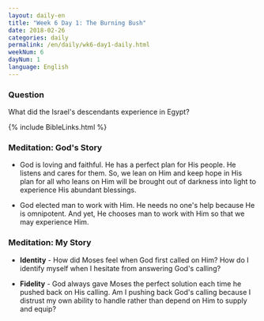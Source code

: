 ```yaml
---
layout: daily-en
title: "Week 6 Day 1: The Burning Bush"
date: 2018-02-26
categories: daily
permalink: /en/daily/wk6-day1-daily.html
weekNum: 6
dayNum: 1
language: English
---
```


### Question     
What did the Israel's descendants experience in Egypt?

{% include BibleLinks.html %} 

### Meditation: God's Story   
+ God is loving and faithful. He has a perfect plan for His people. He listens and cares for them. So, we lean on Him and keep hope in His plan for all who leans on Him will be brought out of darkness into light to experience His abundant blessings. 

+ God elected man to work with Him. He needs no one's help because He is omnipotent. And yet, He chooses man to work with Him so that we may experience Him. 

### Meditation: My Story   
+ **Identity** - How did Moses feel when God first called on Him? How do I identify myself when I hesitate from answering God's calling? 

+ **Fidelity** - God always gave Moses the perfect solution each time he pushed back on His calling. Am I pushing back God's calling because I distrust my own ability to handle rather than depend on Him to supply and equip? 
